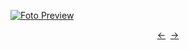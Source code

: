 [![Foto Preview](preview/n469.avif)](https://20essentials.github.io/project-000-469)

<div align="center" style="display: flex; justify-content: center;">
  <a  href="https://github.com/20essentials/project-000-468" target="_blank">&#8592;</a>
  &nbsp;&nbsp;
  <a  href="https://github.com/20essentials/project-000-470" target="_blank">&#8594;</a>
</div>

